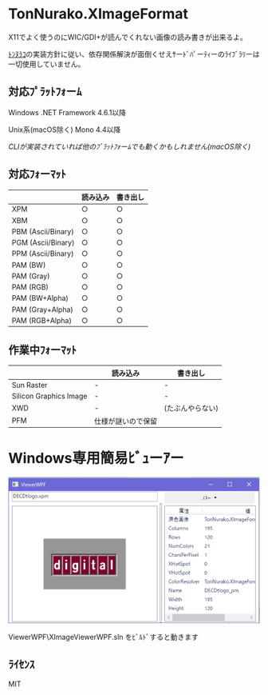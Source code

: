 # TonNurako.XImageFormat

X11でよく使うのにWIC/GDI+が読んでくれない画像の読み書きが出来るよ。

[ﾄﾝﾇﾗｺ](https://github.com/sazae657/TonNurako)の実装方針に従い、依存関係解決が面倒くせえｻーﾄﾞﾊﾟーﾃｨーのﾗｲﾌﾞﾗﾘーは一切使用していません。

## 対応ﾌﾟﾗｯﾄﾌｫーﾑ
Windows .NET Framework 4.6.1以降

Unix系(macOS除く) Mono 4.4以降

*CLIが実装されていれば他のﾌﾟﾗｯﾄﾌｫーﾑでも動くかもしれません(macOS除く)*


## 対応ﾌｫーﾏｯﾄ
|   |読み込み|書き出し|
|---|------|-------------|
| XPM | ○ |   ○    |
| XBM | ○ |   ○    |
| PBM (Ascii/Binary) | ○ |   ○    |
| PGM (Ascii/Binary) | ○ |   ○    |
| PPM (Ascii/Binary) | ○ |   ○    |
| PAM (BW) | ○ | ○ |
| PAM (Gray) | ○ | ○ |
| PAM (RGB) | ○ | ○ |
| PAM (BW+Alpha) | ○ | ○ |
| PAM (Gray+Alpha) | ○ | ○ |
| PAM (RGB+Alpha) | ○ | ○ |

## 作業中ﾌｫーﾏｯﾄ
|   | 読み込み   |   書き出し |
|---|------|-------------|
| Sun Raster  | - |  - |
| Silicon Graphics Image  | - |  - |
| XWD | - | (たぶんやらない)  |
| PFM | 仕様が謎いので保留 ||

# Windows専用簡易ﾋﾞｭーｱー
![XImageViewerWPF.exe](ss.png)

ViewerWPF\XImageViewerWPF.sln をﾋﾞﾙﾄﾞすると動きます

## ﾗｲｾﾝｽ
MIT
